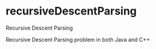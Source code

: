 # recursiveDescentParsing
Recursive Descent Parsing


Recursive Descent Parsing problem in both Java and C++
